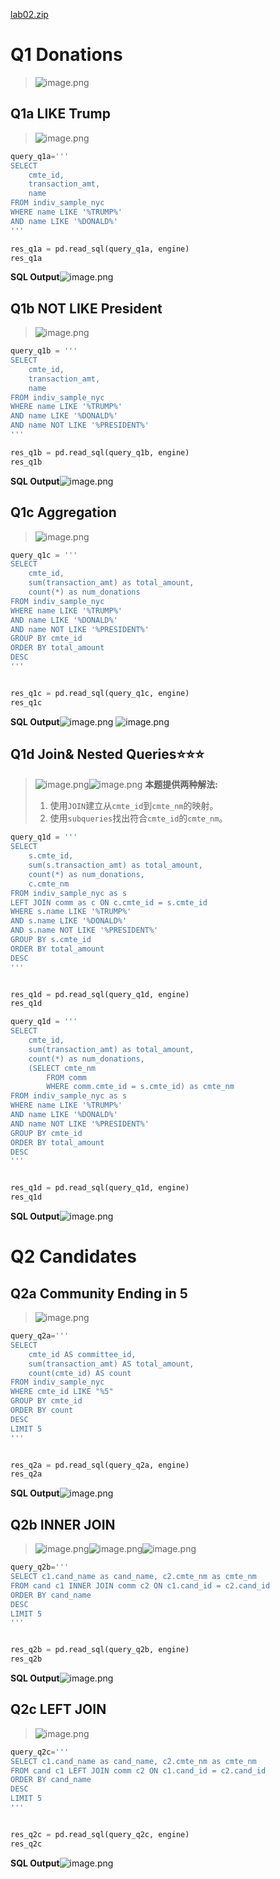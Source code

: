 [lab02.zip](https://www.yuque.com/attachments/yuque/0/2023/zip/12393765/1673601816828-17a04eba-5285-4f29-b661-dc8b680d5f6d.zip)


# Q1 Donations
> ![image.png](./Lab_02__SQL.assets/20230302_2122096193.png)


## Q1a LIKE Trump
> ![image.png](./Lab_02__SQL.assets/20230302_2122098828.png)

```python
query_q1a='''
SELECT
    cmte_id, 
    transaction_amt,
    name
FROM indiv_sample_nyc
WHERE name LIKE '%TRUMP%'
AND name LIKE '%DONALD%'
'''

res_q1a = pd.read_sql(query_q1a, engine)
res_q1a
```
**SQL Output**![image.png](./Lab_02__SQL.assets/20230302_2122091055.png)

## Q1b NOT LIKE President
> ![image.png](./Lab_02__SQL.assets/20230302_2122094193.png)

```python
query_q1b = '''
SELECT
    cmte_id, 
    transaction_amt,
    name
FROM indiv_sample_nyc
WHERE name LIKE '%TRUMP%'
AND name LIKE '%DONALD%'
AND name NOT LIKE '%PRESIDENT%'
'''

res_q1b = pd.read_sql(query_q1b, engine)
res_q1b
```
**SQL Output**![image.png](./Lab_02__SQL.assets/20230302_2122105401.png)


## Q1c Aggregation
> ![image.png](./Lab_02__SQL.assets/20230302_2122106608.png)

```python
query_q1c = '''
SELECT
    cmte_id, 
    sum(transaction_amt) as total_amount,
    count(*) as num_donations
FROM indiv_sample_nyc
WHERE name LIKE '%TRUMP%'
AND name LIKE '%DONALD%'
AND name NOT LIKE '%PRESIDENT%'
GROUP BY cmte_id
ORDER BY total_amount
DESC
'''


res_q1c = pd.read_sql(query_q1c, engine)
res_q1c
```
**SQL Output**![image.png](./Lab_02__SQL.assets/20230302_2122103811.png)
![image.png](./Lab_02__SQL.assets/20230302_2122108976.png)

## Q1d Join& Nested Queries⭐⭐⭐
> ![image.png](./Lab_02__SQL.assets/20230302_2122103709.png)![image.png](./Lab_02__SQL.assets/20230302_2122109821.png)
> **本题提供两种解法:**
> 1. 使用`JOIN`建立从`cmte_id`到`cmte_nm`的映射。
> 2. 使用`subqueries`找出符合`cmte_id`的`cmte_nm`。

```python
query_q1d = '''
SELECT
    s.cmte_id, 
    sum(s.transaction_amt) as total_amount,
    count(*) as num_donations,
    c.cmte_nm 
FROM indiv_sample_nyc as s
LEFT JOIN comm as c ON c.cmte_id = s.cmte_id
WHERE s.name LIKE '%TRUMP%'
AND s.name LIKE '%DONALD%'
AND s.name NOT LIKE '%PRESIDENT%'
GROUP BY s.cmte_id
ORDER BY total_amount
DESC
'''


res_q1d = pd.read_sql(query_q1d, engine)
res_q1d
```
```python
query_q1d = '''
SELECT
    cmte_id, 
    sum(transaction_amt) as total_amount,
    count(*) as num_donations,
    (SELECT cmte_nm 
        FROM comm
        WHERE comm.cmte_id = s.cmte_id) as cmte_nm
FROM indiv_sample_nyc as s
WHERE name LIKE '%TRUMP%'
AND name LIKE '%DONALD%'
AND name NOT LIKE '%PRESIDENT%'
GROUP BY cmte_id
ORDER BY total_amount
DESC
'''


res_q1d = pd.read_sql(query_q1d, engine)
res_q1d
```
**SQL Output**![image.png](./Lab_02__SQL.assets/20230302_2122108292.png)


# Q2 Candidates
## Q2a Community Ending in 5
> ![image.png](./Lab_02__SQL.assets/20230302_2122105957.png)

```python
query_q2a='''
SELECT
    cmte_id AS committee_id,
    sum(transaction_amt) AS total_amount,
    count(cmte_id) AS count
FROM indiv_sample_nyc
WHERE cmte_id LIKE "%5"
GROUP BY cmte_id
ORDER BY count
DESC
LIMIT 5
'''


res_q2a = pd.read_sql(query_q2a, engine)
res_q2a
```
**SQL Output**![image.png](./Lab_02__SQL.assets/20230302_2122107334.png)

## Q2b INNER JOIN
> ![image.png](./Lab_02__SQL.assets/20230302_2122116575.png)![image.png](./Lab_02__SQL.assets/20230302_2122113145.png)![image.png](./Lab_02__SQL.assets/20230302_2122116202.png)

```python
query_q2b='''
SELECT c1.cand_name as cand_name, c2.cmte_nm as cmte_nm
FROM cand c1 INNER JOIN comm c2 ON c1.cand_id = c2.cand_id
ORDER BY cand_name
DESC
LIMIT 5
'''


res_q2b = pd.read_sql(query_q2b, engine)
res_q2b
```
**SQL Output**![image.png](./Lab_02__SQL.assets/20230302_2122116353.png)


## Q2c LEFT JOIN
> ![image.png](./Lab_02__SQL.assets/20230302_2122115907.png)

```python
query_q2c='''
SELECT c1.cand_name as cand_name, c2.cmte_nm as cmte_nm
FROM cand c1 LEFT JOIN comm c2 ON c1.cand_id = c2.cand_id
ORDER BY cand_name
DESC
LIMIT 5
'''


res_q2c = pd.read_sql(query_q2c, engine)
res_q2c
```
**SQL Output**![image.png](./Lab_02__SQL.assets/20230302_2122112950.png)
